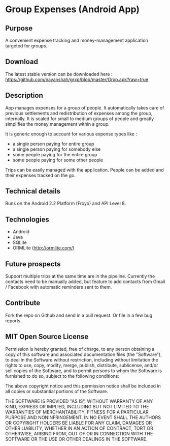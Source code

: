 # Group Expenses (Android App)

## Purpose

A convenient expense tracking and money-management application targeted for groups.

## Download

The latest stable version can be downloaded here : https://github.com/nayanshah/grxp/blob/master/Grxp.apk?raw=true

## Description

App manages expenses for a group of people. It automatically takes care of previous settlements and redistribution of expenses among the group, internally. It is scaled for small to medium groups of people and greatly simplifies the money management within a group.

It is generic enough to account for various expense types like :
* a single person paying for entire group
* a single person paying for somebody else
* some people paying for the entire group
* some people paying for some other people

Trips can be easily managed with the application. People can be added and their expenses tracked on the go.

## Technical details

Runs on the Android 2.2 Platform (Froyo) and API Level 8.

## Technologies

* Android
* Java
* SQLite
* ORMLite (http://ormlite.com/)

## Future prospects

Support multiple trips at the same time are in the pipeline. Currently the contacts need to be manually added, but feature to add contacts from Gmail / Facebook with automatic reminders sent to them.

## Contribute

Fork the repo on Github and send in a pull request. Or file in a few bug reports.

## MIT Open Source License

Permission is hereby granted, free of charge, to any person obtaining a copy of this software and associated documentation files (the "Software"), to deal in the Software without restriction, including without limitation the rights to use, copy, modify, merge, publish, distribute, sublicense, and/or sell copies of the Software, and to permit persons to whom the Software is furnished to do so, subject to the following conditions:

The above copyright notice and this permission notice shall be included in all copies or substantial portions of the Software.

THE SOFTWARE IS PROVIDED "AS IS", WITHOUT WARRANTY OF ANY KIND, EXPRESS OR IMPLIED, INCLUDING BUT NOT LIMITED TO THE WARRANTIES OF MERCHANTABILITY, FITNESS FOR A PARTICULAR PURPOSE AND NONINFRINGEMENT. IN NO EVENT SHALL THE AUTHORS OR COPYRIGHT HOLDERS BE LIABLE FOR ANY CLAIM, DAMAGES OR OTHER LIABILITY, WHETHER IN AN ACTION OF CONTRACT, TORT OR OTHERWISE, ARISING FROM, OUT OF OR IN CONNECTION WITH THE SOFTWARE OR THE USE OR OTHER DEALINGS IN THE SOFTWARE.
